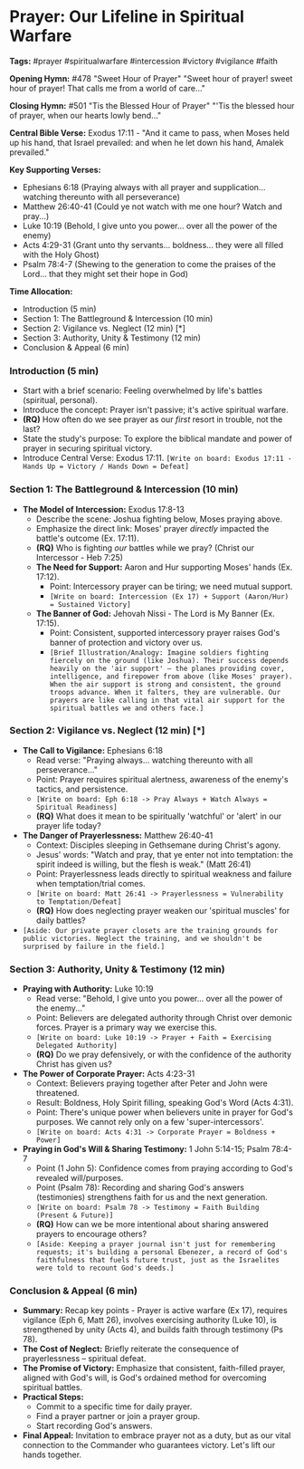 # Prayer: Our Lifeline in Spiritual Warfare

**Tags:** #prayer #spiritualwarfare #intercession #victory #vigilance #faith

**Opening Hymn:** #478 "Sweet Hour of Prayer"
"Sweet hour of prayer! sweet hour of prayer! That calls me from a world of care..."

**Closing Hymn:** #501 "Tis the Blessed Hour of Prayer"
"'Tis the blessed hour of prayer, when our hearts lowly bend..."

**Central Bible Verse:** Exodus 17:11 - "And it came to pass, when Moses held up his hand, that Israel prevailed: and when he let down his hand, Amalek prevailed."

**Key Supporting Verses:**
*   Ephesians 6:18 (Praying always with all prayer and supplication... watching thereunto with all perseverance)
*   Matthew 26:40-41 (Could ye not watch with me one hour? Watch and pray...)
*   Luke 10:19 (Behold, I give unto you power... over all the power of the enemy)
*   Acts 4:29-31 (Grant unto thy servants... boldness... they were all filled with the Holy Ghost)
*   Psalm 78:4-7 (Shewing to the generation to come the praises of the Lord... that they might set their hope in God)

**Time Allocation:**
- Introduction (5 min)
- Section 1: The Battleground & Intercession (10 min)
- Section 2: Vigilance vs. Neglect (12 min) [*]
- Section 3: Authority, Unity & Testimony (12 min)
- Conclusion & Appeal (6 min)

### Introduction (5 min)
- Start with a brief scenario: Feeling overwhelmed by life's battles (spiritual, personal).
- Introduce the concept: Prayer isn't passive; it's active spiritual warfare.
- **(RQ)** How often do we see prayer as our *first* resort in trouble, not the last?
- State the study's purpose: To explore the biblical mandate and power of prayer in securing spiritual victory.
- Introduce Central Verse: Exodus 17:11. `[Write on board: Exodus 17:11 - Hands Up = Victory / Hands Down = Defeat]`

### Section 1: The Battleground & Intercession (10 min)
- **The Model of Intercession:** Exodus 17:8-13
    - Describe the scene: Joshua fighting below, Moses praying above.
    - Emphasize the direct link: Moses' prayer *directly* impacted the battle's outcome (Ex. 17:11).
    - **(RQ)** Who is fighting *our* battles while we pray? (Christ our Intercessor - Heb 7:25)
    - **The Need for Support:** Aaron and Hur supporting Moses' hands (Ex. 17:12).
        - Point: Intercessory prayer can be tiring; we need mutual support.
        - `[Write on board: Intercession (Ex 17) + Support (Aaron/Hur) = Sustained Victory]`
    - **The Banner of God:** Jehovah Nissi - The Lord is My Banner (Ex. 17:15).
        - Point: Consistent, supported intercessory prayer raises God's banner of protection and victory over us.
        - `[Brief Illustration/Analogy: Imagine soldiers fighting fiercely on the ground (like Joshua). Their success depends heavily on the 'air support' – the planes providing cover, intelligence, and firepower from above (like Moses' prayer). When the air support is strong and consistent, the ground troops advance. When it falters, they are vulnerable. Our prayers are like calling in that vital air support for the spiritual battles we and others face.]`

### Section 2: Vigilance vs. Neglect (12 min) [*]
- **The Call to Vigilance:** Ephesians 6:18
    - Read verse: "Praying always... watching thereunto with all perseverance..."
    - Point: Prayer requires spiritual alertness, awareness of the enemy's tactics, and persistence.
    - `[Write on board: Eph 6:18 -> Pray Always + Watch Always = Spiritual Readiness]`
    - **(RQ)** What does it mean to be spiritually 'watchful' or 'alert' in our prayer life today?
- **The Danger of Prayerlessness:** Matthew 26:40-41
    - Context: Disciples sleeping in Gethsemane during Christ's agony.
    - Jesus' words: "Watch and pray, that ye enter not into temptation: the spirit indeed is willing, but the flesh is weak." (Matt 26:41)
    - Point: Prayerlessness leads directly to spiritual weakness and failure when temptation/trial comes.
    - `[Write on board: Matt 26:41 -> Prayerlessness = Vulnerability to Temptation/Defeat]`
    - **(RQ)** How does neglecting prayer weaken our 'spiritual muscles' for daily battles?
- `[Aside: Our private prayer closets are the training grounds for public victories. Neglect the training, and we shouldn't be surprised by failure in the field.]`

### Section 3: Authority, Unity & Testimony (12 min)
- **Praying with Authority:** Luke 10:19
    - Read verse: "Behold, I give unto you power... over all the power of the enemy..."
    - Point: Believers are delegated authority through Christ over demonic forces. Prayer is a primary way we exercise this.
    - `[Write on board: Luke 10:19 -> Prayer + Faith = Exercising Delegated Authority]`
    - **(RQ)** Do we pray defensively, or with the confidence of the authority Christ has given us?
- **The Power of Corporate Prayer:** Acts 4:23-31
    - Context: Believers praying together after Peter and John were threatened.
    - Result: Boldness, Holy Spirit filling, speaking God's Word (Acts 4:31).
    - Point: There's unique power when believers unite in prayer for God's purposes. We cannot rely only on a few 'super-intercessors'.
    - `[Write on board: Acts 4:31 -> Corporate Prayer = Boldness + Power]`
- **Praying in God's Will & Sharing Testimony:** 1 John 5:14-15; Psalm 78:4-7
    - Point (1 John 5): Confidence comes from praying according to God's revealed will/purposes.
    - Point (Psalm 78): Recording and sharing God's answers (testimonies) strengthens faith for us and the next generation.
    - `[Write on board: Psalm 78 -> Testimony = Faith Building (Present & Future)]`
    - **(RQ)** How can we be more intentional about sharing answered prayers to encourage others?
    - `[Aside: Keeping a prayer journal isn't just for remembering requests; it's building a personal Ebenezer, a record of God's faithfulness that fuels future trust, just as the Israelites were told to recount God's deeds.]`

### Conclusion & Appeal (6 min)
- **Summary:** Recap key points - Prayer is active warfare (Ex 17), requires vigilance (Eph 6, Matt 26), involves exercising authority (Luke 10), is strengthened by unity (Acts 4), and builds faith through testimony (Ps 78).
- **The Cost of Neglect:** Briefly reiterate the consequence of prayerlessness – spiritual defeat.
- **The Promise of Victory:** Emphasize that consistent, faith-filled prayer, aligned with God's will, is God's ordained method for overcoming spiritual battles.
- **Practical Steps:**
    - Commit to a specific time for daily prayer.
    - Find a prayer partner or join a prayer group.
    - Start recording God's answers.
- **Final Appeal:** Invitation to embrace prayer not as a duty, but as our vital connection to the Commander who guarantees victory. Let's lift our hands together.